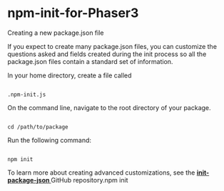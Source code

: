 # npm-init-for-Phaser3
Creating a new package.json file

If you expect to create many package.json files, you can customize the questions asked and fields created during the init process so all the package.json files contain a standard set of information.

In your home directory, create a file called 
<pre class="  language-javascript"><code class="  language-javascript">
.npm-init.js
</code></pre>

On the command line, navigate to the root directory of your package.
<pre class="  language-javascript"><code class="  language-javascript">
cd /path/to/package
</code></pre>
Run the following command:
<pre class="  language-javascript"><code class="  language-javascript">
npm init
</code></pre>

To learn more about creating advanced customizations, see the
**[ init-package-json ](https://github.com/npm/init-package-json)**
GitHub repository.npm init
